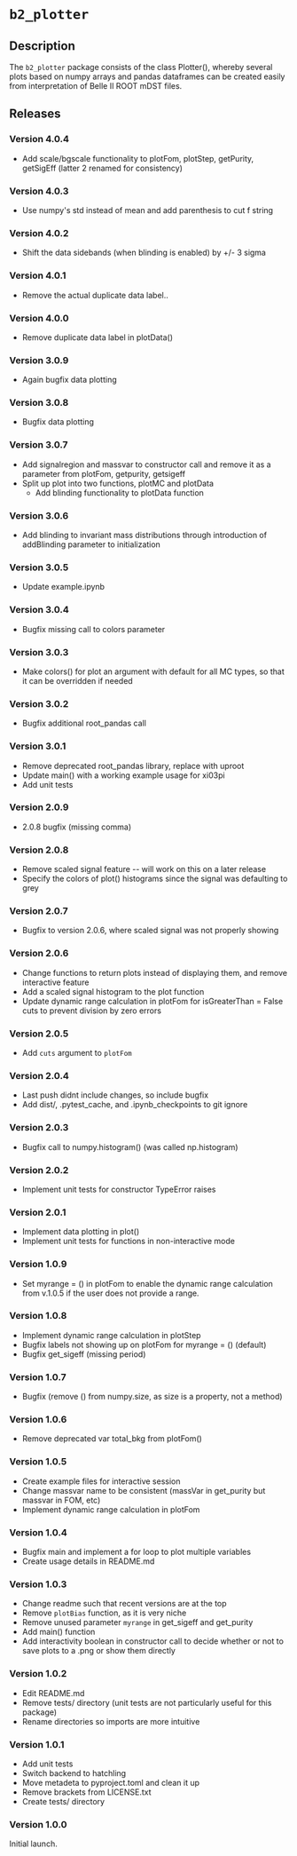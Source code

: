 # `b2_plotter`

## Description
The `b2_plotter` package consists of the class Plotter(), whereby several plots based on numpy arrays and pandas dataframes can be created easily from interpretation of Belle II ROOT mDST files. 

## Releases

### Version 4.0.4
- Add scale/bgscale functionality to plotFom, plotStep, getPurity, getSigEff (latter 2 renamed for consistency)

### Version 4.0.3
- Use numpy's std instead of mean and add parenthesis to cut f string

### Version 4.0.2
- Shift the data sidebands (when blinding is enabled) by +/- 3 sigma

### Version 4.0.1
- Remove the actual duplicate data label..

### Version 4.0.0
- Remove duplicate data label in plotData()

### Version 3.0.9
- Again bugfix data plotting

### Version 3.0.8 
- Bugfix data plotting

### Version 3.0.7
- Add signalregion and massvar to constructor call and remove it as a parameter from plotFom, getpurity, getsigeff
- Split up plot into two functions, plotMC and plotData
    - Add blinding functionality to plotData function

### Version 3.0.6
- Add blinding to invariant mass distributions through introduction of addBlinding parameter to initialization

### Version 3.0.5
- Update example.ipynb

### Version 3.0.4
- Bugfix missing call to colors parameter

### Version 3.0.3
- Make colors() for plot an argument with default for all MC types, so that
it can be overridden if needed

### Version 3.0.2
- Bugfix additional root_pandas call


### Version 3.0.1
- Remove deprecated root_pandas library, replace with uproot
- Update main() with a working example usage for xi03pi
- Add unit tests

### Version 2.0.9 
- 2.0.8 bugfix (missing comma)

### Version 2.0.8
- Remove scaled signal feature -- will work on this on a later release
- Specify the colors of plot() histograms since the signal was defaulting to grey

### Version 2.0.7 
- Bugfix to version 2.0.6, where scaled signal was not properly showing

### Version 2.0.6
- Change functions to return plots instead of displaying them, and remove interactive feature
- Add a scaled signal histogram to the plot function
- Update dynamic range calculation in plotFom for isGreaterThan = False cuts to prevent division by zero errors

### Version 2.0.5
- Add `cuts` argument to `plotFom`

### Version 2.0.4
- Last push didnt include changes, so include bugfix
- Add dist/, .pytest_cache, and .ipynb_checkpoints to git ignore 

### Version 2.0.3
- Bugfix call to numpy.histogram() (was called np.histogram)

### Version 2.0.2
- Implement unit tests for constructor TypeError raises

### Version 2.0.1
- Implement data plotting in plot()
- Implement unit tests for functions in non-interactive mode

### Version 1.0.9
- Set myrange = () in plotFom to enable the dynamic range calculation from v.1.0.5 if the user does not provide a range.

### Version 1.0.8
- Implement dynamic range calculation in plotStep 
- Bugfix labels not showing up on plotFom for myrange = () (default)
- Bugfix get_sigeff (missing period)

### Version 1.0.7
- Bugfix (remove () from numpy.size, as size is a property, not a method)

### Version 1.0.6
- Remove deprecated var total_bkg from plotFom()

### Version 1.0.5 
- Create example files for interactive session
- Change massvar name to be consistent (massVar in get_purity but massvar in FOM, etc)
- Implement dynamic range calculation in plotFom

### Version 1.0.4
- Bugfix main and implement a for loop to plot multiple variables
- Create usage details in README.md

### Version 1.0.3 
- Change readme such that recent versions are at the top 
- Remove `plotBias` function, as it is very niche
- Remove unused parameter `myrange` in get_sigeff and get_purity
- Add main() function 
- Add interactivity boolean in constructor call to decide whether or not to save plots to a .png or show them directly

### Version 1.0.2 
- Edit README.md
- Remove tests/ directory (unit tests are not particularly useful for this package)
- Rename directories so imports are more intuitive

### Version 1.0.1
- Add unit tests
- Switch backend to hatchling
- Move metadeta to pyproject.toml and clean it up
- Remove brackets from LICENSE.txt
- Create tests/ directory

### Version 1.0.0
Initial launch.


